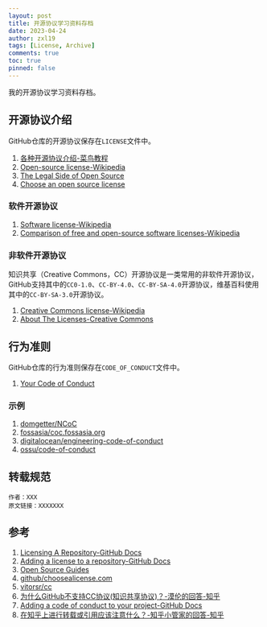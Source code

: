 ```yaml
---
layout: post
title: 开源协议学习资料存档
date: 2023-04-24
author: zxl19
tags: [License, Archive]
comments: true
toc: true
pinned: false
---
```


我的开源协议学习资料存档。

<!-- more -->

## 开源协议介绍

GitHub仓库的开源协议保存在`LICENSE`文件中。

1. [各种开源协议介绍-菜鸟教程](https://www.runoob.com/w3cnote/open-source-license.html)
2. [Open-source license-Wikipedia](https://en.wikipedia.org/wiki/Open-source_license)
3. [The Legal Side of Open Source](https://opensource.guide/legal/)
4. [Choose an open source license](https://choosealicense.com)

### 软件开源协议

1. [Software license-Wikipedia](https://en.wikipedia.org/wiki/Software_license)
2. [Comparison of free and open-source software licenses-Wikipedia](https://en.wikipedia.org/wiki/Comparison_of_free_and_open-source_software_licenses)

### 非软件开源协议

知识共享（Creative Commons，CC）开源协议是一类常用的非软件开源协议，GitHub支持其中的`CC0-1.0`、`CC-BY-4.0`、`CC-BY-SA-4.0`开源协议，维基百科使用其中的`CC-BY-SA-3.0`开源协议。

1. [Creative Commons license-Wikipedia](https://en.wikipedia.org/wiki/Creative_Commons_license)
2. [About The Licenses-Creative Commons](https://creativecommons.org/licenses/)

## 行为准则

GitHub仓库的行为准则保存在`CODE_OF_CONDUCT`文件中。

1. [Your Code of Conduct](https://opensource.guide/code-of-conduct/)

### 示例

1. [domgetter/NCoC](https://github.com/domgetter/NCoC)
2. [fossasia/coc.fossasia.org](https://github.com/fossasia/coc.fossasia.org)
3. [digitalocean/engineering-code-of-conduct](https://github.com/digitalocean/engineering-code-of-conduct)
4. [ossu/code-of-conduct](https://github.com/ossu/code-of-conduct)

## 转载规范

```text
作者：XXX
原文链接：XXXXXXX
```

## 参考

1. [Licensing A Repository-GitHub Docs](https://docs.github.com/en/repositories/managing-your-repositorys-settings-and-features/customizing-your-repository/licensing-a-repository)
2. [Adding a license to a repository-GitHub Docs](https://docs.github.com/en/communities/setting-up-your-project-for-healthy-contributions/adding-a-license-to-a-repository)
3. [Open Source Guides](https://opensource.guide)
4. [github/choosealicense.com](https://github.com/github/choosealicense.com)
5. [vitorsr/cc](https://github.com/vitorsr/cc)
6. [为什么GitHub不支持CC协议(知识共享协议)？-漠伦的回答-知乎](https://www.zhihu.com/question/51222514/answer/124911390)
7. [Adding a code of conduct to your project-GitHub Docs](https://docs.github.com/en/communities/setting-up-your-project-for-healthy-contributions/adding-a-code-of-conduct-to-your-project)
8. [在知乎上进行转载或引用应该注意什么？-知乎小管家的回答-知乎](https://www.zhihu.com/question/20258015/answer/72942383)
